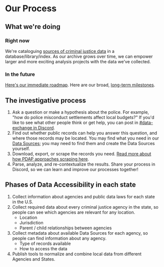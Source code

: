 # Our Process

## What we're doing

### Right now

We're cataloguing [sources of criminal justice data](data-storage/submit-or-update-datasets/) in a database/library/index. As our archive grows over time, we can empower larger and more exciting analysis projects with the data we've collected.

### In the future

[Here's our immediate roadmap](https://github.com/orgs/Police-Data-Accessibility-Project/projects/17). Here are our broad, [long-term milestones](https://github.com/Police-Data-Accessibility-Project/planning/milestones?direction=asc\&sort=due\_date\&state=open).

## The investigative process

1. Ask a question or make a hypothesis about the police. For example, "how do police misconduct settlements affect local budgets?" If you'd like to see what other people think or get help, you can post in [#data-exchange in Discord](https://discord.com/channels/828274060034965575/1006564024894378106).
2. Find out whether public records can help you answer this question, and where those records may be located. You may find what you need in our [Data Sources](data-storage/submit-or-update-datasets/); you may need to find them and create the Data Sources yourself.
3. Download, export, or scrape the records you need. [Read more about how PDAP approaches scraping here](data-scraping-and-extractions/).
4. Parse, analyze, and re-contextualize the results. Share your process in Discord, so we can learn and improve our processes together!

## Phases of Data Accessibility in each state

1. Collect information about agencies and public data laws for each state in the U.S.
2. Collect required data about every criminal justice agency in the state, so people can see which agencies are relevant for any location.
   * Location
   * Jurisdiction
   * Parent / child relationships between agencies
3. Collect metadata about available Data Sources for each agency, so people can find information about any agency.
   * Type of records available
   * How to access the data
4. Publish tools to normalize and combine local data from different Agencies and States.
